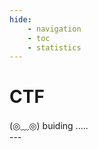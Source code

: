 ```yaml
---
hide:
    - navigation
    - toc
    - statistics
---
```


# CTF

<link rel="stylesheet" href="../../css/index_ctf.css">
<div class="center-container">
  <state>(◎﹏◎)</state>
  <text>buiding</text>
  <text class="line">.....</text>
</div>
<!-- <hr> -->
---

<!-- [:material-home: 回到主页](../../index.md) -->